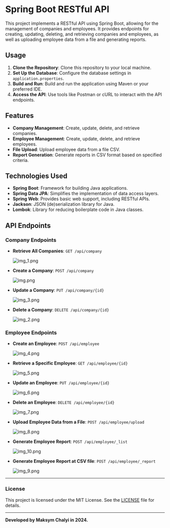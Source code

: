 # Spring Boot RESTful API

This project implements a RESTful API using Spring Boot, allowing for the management of companies and employees. It provides endpoints for creating, updating, deleting, and retrieving companies and employees, as well as uploading employee data from a file and generating reports.

## Usage

1. **Clone the Repository**: Clone this repository to your local machine.
2. **Set Up the Database**: Configure the database settings in `application.properties`.
3. **Build and Run**: Build and run the application using Maven or your preferred IDE.
4. **Access the API**: Use tools like Postman or cURL to interact with the API endpoints.

## Features

- **Company Management**: Create, update, delete, and retrieve companies.
- **Employee Management**: Create, update, delete, and retrieve employees.
- **File Upload**: Upload employee data from a file CSV.
- **Report Generation**: Generate reports in CSV format based on specified criteria.

## Technologies Used

- **Spring Boot**: Framework for building Java applications.
- **Spring Data JPA**: Simplifies the implementation of data access layers.
- **Spring Web**: Provides basic web support, including RESTful APIs.
- **Jackson**: JSON (de)serialization library for Java.
- **Lombok**: Library for reducing boilerplate code in Java classes.

## API Endpoints
### Company Endpoints

- **Retrieve All Companies**: `GET /api/company`

  ![img_1.png](img/img_1.png)

- **Create a Company**: `POST /api/company`

  ![img.png](img/img.png)

- **Update a Company**: `PUT /api/company/{id}`

  ![img_3.png](img/img_3.png)

- **Delete a Company**: `DELETE /api/company/{id}`

  ![img_2.png](img/img_2.png)

### Employee Endpoints

- **Create an Employee**: `POST /api/employee`

  ![img_4.png](img/img_4.png)

- **Retrieve a Specific Employee**: `GET /api/employee/{id}`

  ![img_5.png](img/img_5.png)

- **Update an Employee**: `PUT /api/employee/{id}`

  ![img_6.png](img/img_6.png)

- **Delete an Employee**: `DELETE /api/employee/{id}`

  ![img_7.png](img/img_7.png)

- **Upload Employee Data from a File**: `POST /api/employee/upload`

  ![img_8.png](img/img_8.png)

- **Generate Employee Report**: `POST /api/employee/_list`

  ![img_10.png](img/img_10.png)

- **Generate Employee Report at CSV file**: `POST /api/employee/_report`

  ![img_9.png](img/img_9.png)

---

### License
This project is licensed under the MIT License. See the [LICENSE](LICENSE.md) file for details.

----

**Developed by Maksym Chalyi in 2024.**
